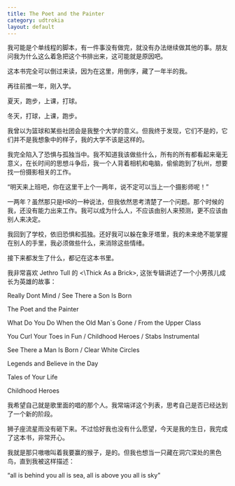 ```yaml
---
title: The Poet and the Painter
category: udtrokia
layout: default
---
```


我可能是个单线程的脚本，有一件事没有做完，就没有办法继续做其他的事。朋友问我为什么这么着急把这个书排出来，这可能就是原因吧。

这本书完全可以倒过来读，因为在这里，用倒序，藏了一年半的我。

再往前推一年，刚入学。

夏天，跑步，上课，打球。

冬天，打球，上课，跑步。

我曾以为篮球和某些社团会是我整个大学的意义。但我终于发现，它们不是的，它们并不是我想象中的样子，我的大学不该是这样的。

我完全陷入了恐惧与孤独当中。我不知道我该做些什么，所有的所有都看起来毫无意义，在长时间的思想斗争后，我一个人背着相机和电脑，偷偷跑到了杭州，想要找一份摄影相关的工作。

“明天来上班吧，你在这里干上个一两年，说不定可以当上一个摄影师呢！”

一两年？虽然那只是HR的一种说法，但我依然思考清楚了一个问题。那个时候的我，还没有能力出来工作。我可以成为什么人，不应该由别人来预测，更不应该由别人来决定。

我回到了学校，依旧恐惧和孤独。还好我可以躲在象牙塔里，我的未来绝不能掌握在别人的手里，我必须做些什么，来消除这些情绪。

接下来都发生了什么，都记在这本书里。

我非常喜欢 Jethro Tull 的 <\Thick As a Brick>, 这张专辑讲述了一个小男孩儿成长为英雄的故事：

Really Dont Mind / See There a Son Is Born

The Poet and the Painter

What Do You Do When the Old Man`s Gone / From the Upper Class

You Curl Your Toes in Fun / Childhood Heroes / Stabs Instrumental

See There a Man Is Born / Clear White Circles

Legends and Believe in the Day

Tales of Your Life

Childhood Heroes

我希望自己就是歌里面的唱的那个人。我常端详这个列表，思考自己是否已经达到了一个新的阶段。

狮子座流星雨没有砸下来。不过恰好我也没有什么愿望，今天是我的生日，我完成了这本书，非常开心。

我就是那只嗷嗷叫着我要赢的猴子，是的。但我也想当一只藏在洞穴深处的黑色鸟，直到我被这样描述：

“all is behind you all is sea, all is above you all is sky”
